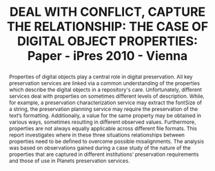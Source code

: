 ---
abstract: 'Properties of digital objects play a central role in digital

  preservation. All key preservation services are linked via

  a common understanding of the properties which describe

  the digital objects in a repository''s care. Unfortunately,

  different services deal with properties on

  sometimes different levels of description. While, for example,

  a preservation characterization service may extract

  the fontSize of a string, the preservation planning

  service may require the preservation of the text’s formatting.

  Additionally, a value for the same property may be

  obtained in various ways, sometimes resulting in different

  observed values. Furthermore, properties are not always

  equally applicable across different file formats.

  This report investigates where in these three situations

  relationships between properties need to be defined

  to overcome possible misalignments.

  The analysis was based on observations gained during

  a case study of the nature of the properties that are captured

  in different institutions’ preservation requirements

  and those of use in Planets preservation services.'
creators:
- Dappert, Angela
date: null
document_url: https://services.phaidra.univie.ac.at/api/object/o:180510/download
grand_parent: iPRES
institutions: []
keywords: []
landing_page_url: https://phaidra.univie.ac.at/o:180510
language: eng
layout: publication
license: GPLv3
notes_url: null
parent: iPRES 2010
presentation_url: null
size: 130176
source_name: iPRES
title: 'DEAL WITH CONFLICT,  CAPTURE THE RELATIONSHIP:  THE CASE OF DIGITAL OBJECT
  PROPERTIES: Paper - iPres 2010 - Vienna'
type: paper
year: 2010
---